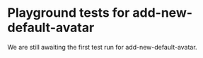 # Playground tests for add-new-default-avatar
We are still awaiting the first test run for add-new-default-avatar.
